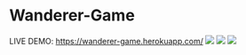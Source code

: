 # Wanderer-Game
LIVE DEMO: https://wanderer-game.herokuapp.com/
<img src='https://s3.amazonaws.com/poly-screenshots.angel.co/Project/f6/1268176/65a1d84fad4834230faf26f1a51533ac-original.png' />
<img src='https://s3.amazonaws.com/poly-screenshots.angel.co/Project/f6/1268176/1532adfbf0a938adac1bbd72974ec876-original.png' />
<img src='https://s3.amazonaws.com/poly-screenshots.angel.co/Project/f6/1268176/8951e5476e506e108e2e4f1d1a10aee8-original.png' />
